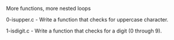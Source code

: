  More functions, more nested loops

0-isupper.c - Write a function that checks for uppercase character.

1-isdigit.c - Write a function that checks for a digit (0 through 9).



